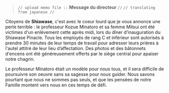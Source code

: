 ﻿> `// upload memo file ::` **Message du directeur** `//`
> `// translating from japanese //`

Citoyens de **Shiawase**, c'est avec le coeur lourd que je vous annonce une perte terrible : le professeur Kozue Minatoro et sa femme Mitsui ont été victimes d'un enlèvement cette après midi, lors du dîner d’inauguration du Shiawase Pinacle. Tous les employés de rang C et inférieur sont autorisés à prendre 30 minutes de leur temps de travail pour adresser leurs prières à l'autel attitré de leur lieu d’affectation. Des photos et des bâtonnets d'encens ont été généreusement offerts par le siège central pour apaiser notre chagrin.

Le professeur Minatoro était un modèle pour nous tous, et il sera difficile de poursuivre son oeuvre sans sa sagesse pour nous guider. Nous savons pourtant que nous ne sommes pas seuls, et que les pensées de notre Famille montent vers nous en ces temps de défi.